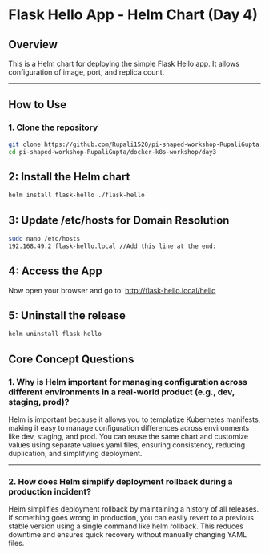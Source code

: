 # Flask Hello App - Helm Chart (Day 4)

## Overview
This is a Helm chart for deploying the simple Flask Hello app. It allows configuration of image, port, and replica count.

---

## How to Use

### 1. Clone the repository

```bash
git clone https://github.com/Rupali1520/pi-shaped-workshop-RupaliGupta.git
cd pi-shaped-workshop-RupaliGupta/docker-k8s-workshop/day3
```

## 2: Install the Helm chart

```bash
helm install flask-hello ./flask-hello
```

## 3: Update /etc/hosts for Domain Resolution

```bash
sudo nano /etc/hosts
192.168.49.2 flask-hello.local //Add this line at the end:
```

## 4: Access the App

Now open your browser and go to:
http://flask-hello.local/hello

## 5: Uninstall the release
```bash
helm uninstall flask-hello
```


## Core Concept Questions

### 1. Why is Helm important for managing configuration across different environments in a real-world product (e.g., dev, staging, prod)?

Helm is important because it allows you to templatize Kubernetes manifests, making it easy to manage configuration differences across environments like dev, staging, and prod. You can reuse the same chart and customize values using separate values.yaml files, ensuring consistency, reducing duplication, and simplifying deployment.

---

### 2. How does Helm simplify deployment rollback during a production incident?

Helm simplifies deployment rollback by maintaining a history of all releases. If something goes wrong in production, you can easily revert to a previous stable version using a single command like helm rollback. This reduces downtime and ensures quick recovery without manually changing YAML files.

